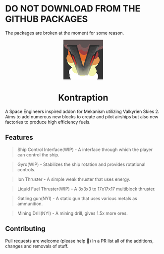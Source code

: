 # DO NOT DOWNLOAD FROM THE GITHUB PACKAGES
The packages are broken at the moment for some reason.

<p align="center">
  <img width="128" height="128" src="./icon.png">
  <h1 align="center">Kontraption</h1>
</p>

A Space Engineers inspired addon for Mekanism utilizing Valkyrien Skies 2. Aims to add numerous new blocks to create and pilot airships but also new factories to produce high efficiency fuels.

## Features

> Ship Control Interface(WIP) - A interface through which the player can control the ship.

> Gyro(WIP) - Stabilizes the ship rotation and provides rotational controls.

> Ion Thruster - A simple weak thruster that uses energy.

> Liquid Fuel Thruster(WIP) - A 3x3x3 to 17x17x17 multiblock thruster.

> Gatling gun(NYI) - A static gun that uses various metals as ammunition.

> Mining Drill(NYI) - A mining drill, gives 1.5x more ores.

## Contributing
Pull requests are welcome (please help 🥺)
In a PR list all of the additions, changes and removals of stuff.
